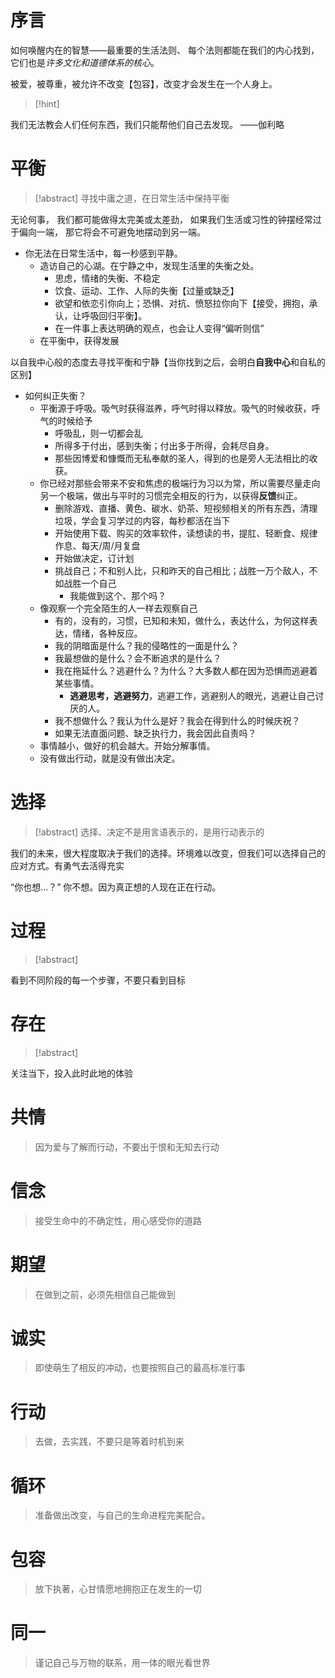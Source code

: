# 序言
如何唤醒内在的智慧——最重要的生活法则、
每个法则都能在我们的内心找到，它们也是*许多文化和道德体系的核心*。

被爱，被尊重，被允许不改变【包容】，改变才会发生在一个人身上。
> [!hint]
> 
我们无法教会人们任何东西，我们只能帮他们自己去发现。
——伽利略
# 平衡
> [!abstract]
> 寻找中庸之道，在日常生活中保持平衡

无论何事，
我们都可能做得太完美或太差劲，
如果我们生活或习性的钟摆经常过于偏向一端，
那它将会不可避免地摆动到另一端。

 - 你无法在日常生活中，每一秒感到平静。
	 - 造访自己的心湖。在宁静之中，发现生活里的失衡之处。
		 - 思虑，情绪的失衡、不稳定
		 - 饮食、运动、工作、人际的失衡【过量或缺乏】
		 - 欲望和依恋引你向上；恐惧、对抗、愤怒拉你向下【接受，拥抱，承认，让呼吸回归平衡】。
		 - 在一件事上表达明确的观点，也会让人变得“偏听则信”
	 - 在平衡中，获得发展

以自我中心般的态度去寻找平衡和宁静【当你找到之后，会明白**自我中心**和自私的区别】

- 如何纠正失衡？
	- 平衡源于呼吸。吸气时获得滋养，呼气时得以释放。吸气的时候收获，呼气的时候给予
		- 呼吸乱，则一切都会乱
		- 所得多于付出，感到失衡；付出多于所得，会耗尽自身。
		- 那些因博爱和慷慨而无私奉献的圣人，得到的也是旁人无法相比的收获。
	- 你已经对那些会带来不安和焦虑的极端行为习以为常，所以需要尽量走向另一个极端，做出与平时的习惯完全相反的行为，以获得**反馈**纠正。
		- 删除游戏、直播、黄色、碳水、奶茶、短视频相关的所有东西，清理垃圾，学会复习学过的内容，每秒都活在当下
		- 开始使用下载、购买的效率软件，读想读的书，提肛、轻断食、规律作息、每天/周/月复盘
		- 开始做决定，订计划
		- 挑战自己；不和别人比，只和昨天的自己相比；战胜一万个敌人，不如战胜一个自己
			- 我能做到这个、那个吗？
	- 像观察一个完全陌生的人一样去观察自己
		- 有的，没有的，习惯，已知和未知，做什么，表达什么，为何这样表达，情绪，各种反应。
		- 我的阴暗面是什么？我的侵略性的一面是什么？
		- 我最想做的是什么？会不断追求的是什么？
		- 我在拖延什么？逃避什么？为什么？大多数人都在因为恐惧而逃避着某些事情。
			- **逃避思考，逃避努力**，逃避工作，逃避别人的眼光，逃避让自己讨厌的人。
		- 我不想做什么？我认为什么是好？我会在得到什么的时候庆祝？
		- 如果无法直面问题、缺乏执行力，我会因此自责吗？
	- 事情越小，做好的机会越大。开始分解事情。
	- 没有做出行动，就是没有做出决定。

# 选择
> [!abstract]
> 选择、决定不是用言语表示的，是用行动表示的

我们的未来，很大程度取决于我们的选择。环境难以改变，但我们可以选择自己的应对方式。有勇气去活得充实

“你也想...？”
你不想。因为真正想的人现在正在行动。
# 过程
> [!abstract]
> 
看到不同阶段的每一个步骤，不要只看到目标

# 存在
> [!abstract]
> 
关注当下，投入此时此地的体验

# 共情
>因为爱与了解而行动，不要出于恨和无知去行动

# 信念
>接受生命中的不确定性，用心感受你的道路

# 期望
>在做到之前，必须先相信自己能做到

# 诚实
>即使萌生了相反的冲动，也要按照自己的最高标准行事

# 行动
>去做，去实践，不要只是等着时机到来

# 循环
>准备做出改变，与自己的生命进程完美配合。

# 包容
>放下执著，心甘情愿地拥抱正在发生的一切


# 同一
>谨记自己与万物的联系，用一体的眼光看世界